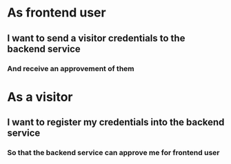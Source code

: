 # As frontend user
## I want to send a visitor credentials to the backend service
### And receive an approvement of them

# As a visitor
## I want to register my credentials into the backend service
### So that the backend service can approve me for frontend user

